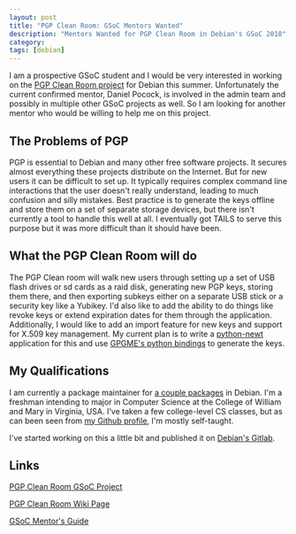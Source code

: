 ```yaml
---
layout: post
title: "PGP Clean Room: GSoC Mentors Wanted"
description: "Mentors Wanted for PGP Clean Room in Debian's GSoC 2018"
category: 
tags: [debian]
---
```



I am a prospective GSoC student and I would be very interested in working on 
the [PGP Clean Room project](https://wiki.debian.org/SummerOfCode2018/Projects/CleanRoomForPGPKeyManagement) 
for Debian this summer. Unfortunately the current confirmed mentor, Daniel 
Pocock, is involved in the admin team and possibly in multiple other GSoC
projects as well. So I am looking for another mentor who would be willing to
help me on this project.

The Problems of PGP
-------------------
PGP is essential to Debian and many other free software projects. It secures 
almost everything these projects distribute on the Internet. But for new users 
it can be difficult to set up. It typically requires complex command line 
interactions that the user doesn't really understand, leading to much 
confusion and silly mistakes. Best practice is to generate the keys offline
and store them on a set of separate storage devices, but there isn't currently
a tool to handle this well at all. I eventually got TAILS to serve this
purpose but it was more difficult than it should have been.


What the PGP Clean Room will do
-------------------------------
The PGP Clean room will walk new users through setting up a set of USB
flash drives or sd cards as a raid disk, generating new PGP keys,
storing them there, and then exporting subkeys either on a separate USB
stick or a security key like a Yubikey. I'd also like to add the ability
to do things like revoke keys or extend expiration dates for them
through the application. Additionally, I would like to add an 
import feature for new keys and support for X.509 key management.
My current plan is to write a [python-newt](https://packages.debian.org/stretch/python3-newt)
application for this and use [GPGME's python bindings](https://packages.debian.org/stretch/python3-gpgme)
to generate the keys.

My Qualifications
-----------------

I am currently a package maintainer for 
[a couple packages](https://qa.debian.org/developer.php?email=tookmund%40gmail.com)
in Debian.
I'm a freshman intending to major in Computer Science at the College of
William and Mary in Virginia, USA. I've taken a few college-level CS 
classes, but as can been seen from 
[my Github profile](https://github.com/Tookmund), I'm mostly self-taught.

I've started working on this a little bit and published it on
[Debian's Gitlab](https://salsa.debian.org/tookmund-guest/make-pgp-clean-room).


Links
-----

[PGP Clean Room GSoC Project](https://wiki.debian.org/SummerOfCode2018/Projects/CleanRoomForPGPKeyManagement)

[PGP Clean Room Wiki Page](https://wiki.debian.org/OpenPGP/CleanRoomLiveEnvironment)

[GSoC Mentor's Guide](https://google.github.io/gsocguides/mentor/)

